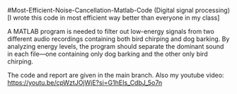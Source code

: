 #Most-Efficient-Noise-Cancellation-Matlab-Code (Digital signal processing)
[I wrote this code in most efficient way better than everyone in my class]

A MATLAB program is needed to filter out low-energy signals from two different audio recordings containing both bird chirping and dog barking. By analyzing energy levels, the program should separate the dominant sound in each file—one containing only dog barking and the other only bird chirping. 

The code and report are given in the main branch.
Also my youtube video: https://youtu.be/cpWztJOjWjE?si=G1hEIs_CdbJ_5o7n
